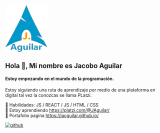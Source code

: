 ![Logo](https://github.com/JACguilar/Hyperblog/blob/header/archguilar52.png)

## Hola 👋, Mi nombre es Jacobo Aguilar 
#### Estoy empezando en el mundo de la programación.
Estoy siguiendo una ruta de aprendizaje por medio de una plataforma en digital tal vez la conozcas se llama PLatzi.



🤔  Habilidades: JS / REACT / JS / HTML / CSS  
🌱  Estoy aprendiendo https://platzi.com/@JAguilar/ <br/>
🧰  Portafolio pagina https://jacguilar.github.io/




 
  


[<img src='https://cdn.jsdelivr.net/npm/simple-icons@3.0.1/icons/github.svg' alt='github' height='40'>](https://github.com/JACguilar)  

